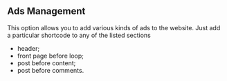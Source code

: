## Ads Management

This option allows you to add various kinds of ads to the website. Just add a particular shortcode to any of the listed sections

* header;
* front page before loop;
* post before content;
* post before comments.



